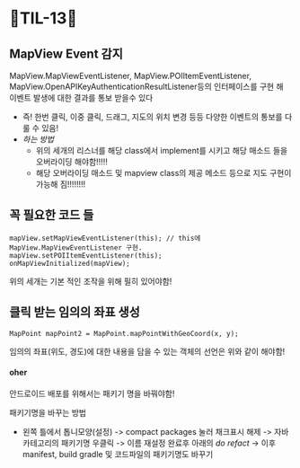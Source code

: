 # 🐬TIL-13🐬

## MapView Event 감지
MapView.MapViewEventListener, MapView.POIItemEventListener, MapView.OpenAPIKeyAuthenticationResultListener등의 인터페이스를 구현 해 이벤트 발생에 대한 결과를 통보 받을수 있다
- 즉! 한번 클릭, 이중 클릭, 드래그, 지도의 위치 변경 등등 다양한 이벤트의 통보를 다룰 수 있음!
- _하는 방법_
  - 위의 세개의 리스너를 해당 class에서 implement를 시키고 해당 매소드 들을 오버라이딩 해야함!!!!!
  - 해당 오버라이딩 매소드 및 mapview class의 제공 메소드 등으로 지도 구현이 가능해 짐!!!!!!!!
  

## 꼭 필요한 코드 들
```
mapView.setMapViewEventListener(this); // this에 MapView.MapViewEventListener 구현.
mapView.setPOIItemEventListener(this);
onMapViewInitialized(mapView);
```
위의 세개는 기본 적인 조작을 위해 필히 있어야함!

## 클릭 받는 임의의 좌표 생성
```
MapPoint mapPoint2 = MapPoint.mapPointWithGeoCoord(x, y);
```
임의의 좌표(위도, 경도)에 대한 내용을 담을 수 있는 객체의 선언은 위와 같이 해야함!


#### oher
안드로이드 배포를 위해서는 패키기 명을 바꿔야함!

패키기명을 바꾸는 방법
- 왼쪽 틀에서 톱니모양(설정) -> compact packages 눌러 채크표시 해제 -> 자바 카테고리의 패키기명 우클릭 -> 이름 재설정 완료후 아래의 _do refact_ -> 이후 manifest, build gradle 및 코드파일의 패키기명도 바꾸기 
